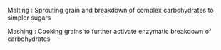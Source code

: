 Malting
: Sprouting grain and breakdown of complex carbohydrates to simpler sugars

Mashing
: Cooking grains to further activate enzymatic breakdown of carbohydrates